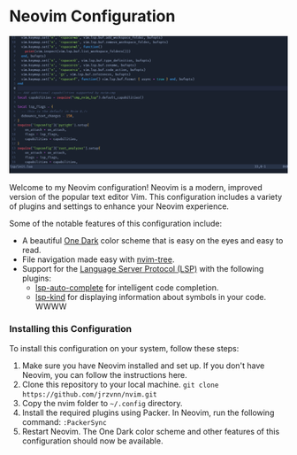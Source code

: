 # Neovim Configuration
![jrzvnn-nvim](./scrots/nvim.png)

Welcome to my Neovim configuration! Neovim is a modern, improved version of the popular text editor Vim. This configuration includes a variety of plugins and settings to enhance your Neovim experience.

Some of the notable features of this configuration include:
* A beautiful [One Dark](https://github.com/navarasu/onedark.nvim) color scheme that is easy on the eyes and easy to read.
* File navigation made easy with [nvim-tree](https://github.com/nvim-tree/nvim-tree.lua).
* Support for the [Language Server Protocol (LSP)](https://github.com/neovim/nvim-lspconfig) with the following plugins:
  * [lsp-auto-complete](https://github.com/neovim/nvim-lspconfig/wiki/Autocompletion) for intelligent code completion.
  * [lsp-kind](https://github.com/onsails/lspkind.nvim) for displaying information about symbols in your code.
WWWW
### Installing this Configuration
To install this configuration on your system, follow these steps:

1. Make sure you have Neovim installed and set up. If you don't have Neovim, you can follow the instructions here.
2. Clone this repository to your local machine. 
```git clone https://github.com/jrzvnn/nvim.git```
3. Copy the nvim folder to `~/.config` directory. 
4. Install the required plugins using Packer. In Neovim, run the following command:
`:PackerSync`
5. Restart Neovim. The One Dark color scheme and other features of this configuration should now be available.
